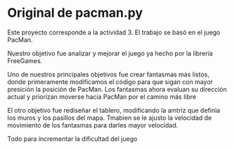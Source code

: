 # Original de pacman.py

Este proyecto corresponde a la actividad 3. El trabajo se basó en el juego PacMan.

Nuestro objetivo fue analizar y mejorar el juego ya hecho por la librería FreeGames.

Uno de nuestros principales objetivos fue crear fantasmas más listos, donde primeramente modificamos el código para que sigan con mayor presición la posición de PacMan.
Los fantasmas ahora evaluan su dirección actual y priorizan moverse hacia PacMan por el camino más libre

El otro objetivo fue rediseñar el tablero, modificando la amtriz que definia los muros y los pasillos del mapa.
Tmabien se le ajusto la velocidad de movimiento de los fantasmas para darles mayor velocidad.

Todo para incrementar la dificultad del juego
